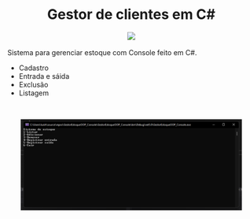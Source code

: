# <center>Gestor de clientes em C# </center>

<p align="center">
  <img src="https://cdn.svgporn.com/logos/dotnet.svg" width="150" />
</p>

Sistema para gerenciar estoque com Console feito em C#.

- Cadastro
- Entrada e sáida
- Exclusão
- Listagem

<br>
<p align="center">
  <img src="readme-img.png" width="450" />
</p>
